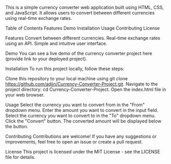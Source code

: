 This is a simple currency converter web application built using HTML, CSS, and JavaScript. It allows users to convert between different currencies using real-time exchange rates.

Table of Contents
Features
Demo
Installation
Usage
Contributing
License


Features
Convert between different currencies.
Real-time exchange rates using an API.
Simple and intuitive user interface.

Demo
You can see a live demo of the currency converter project here (provide link to your deployed project).

Installation
To run this project locally, follow these steps:

Clone this repository to your local machine using git clone https://github.com/adjjn/Currency-Converter-Project.git.
Navigate to the project directory: cd Currency-Converter-Project.
Open the index.html file in your web browser.

Usage
Select the currency you want to convert from in the "From" dropdown menu.
Enter the amount you want to convert in the input field.
Select the currency you want to convert to in the "To" dropdown menu.
Click the "Convert" button.
The converted amount will be displayed below the button.

Contributing
Contributions are welcome! If you have any suggestions or improvements, feel free to open an issue or create a pull request.

License
This project is licensed under the MIT License - see the LICENSE file for details.
